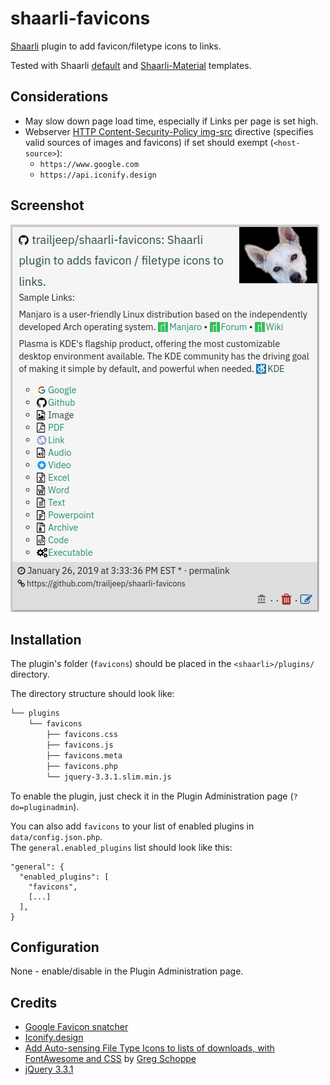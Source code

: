 # shaarli-favicons
[Shaarli](https://github.com/shaarli/Shaarli) plugin to add favicon/filetype icons to links.

Tested with Shaarli [default](https://github.com/shaarli/Shaarli/tree/master/tpl/default) and [Shaarli-Material](https://github.com/kalvn/Shaarli-Material) templates.

## Considerations
- May slow down page load time, especially if Links per page is set high.
- Webserver [HTTP Content-Security-Policy img-src](https://developer.mozilla.org/en-US/docs/Web/HTTP/Headers/Content-Security-Policy/img-src) directive (specifies valid sources of images and favicons) if set should exempt (`<host-source>`):
    - `https://www.google.com`
    - `https://api.iconify.design`

## Screenshot
![Screenshot of shaarli-favicons plugin](screenshot2.png)


## Installation
The plugin's folder (`favicons`) should be placed in the `<shaarli>/plugins/` directory.

The directory structure should look like:

```bash 
└── plugins
    └── favicons
        ├── favicons.css
        ├── favicons.js
        ├── favicons.meta
        ├── favicons.php
        └── jquery-3.3.1.slim.min.js
```

To enable the plugin, just check it in the Plugin Administration page (`?do=pluginadmin`).

You can also add `favicons` to your list of enabled plugins in `data/config.json.php`.\
The `general.enabled_plugins` list should look like this:

```
"general": {
  "enabled_plugins": [
    "favicons",
    [...]
  ],
}
```

## Configuration
None - enable/disable in the Plugin Administration page.

## Credits
- [Google Favicon snatcher](https://www.google.com/s2/favicons?domain=www.google.com)
- [Iconify.design](https://iconify.design/)
- [Add Auto-sensing File Type Icons to lists of downloads, with FontAwesome and CSS](https://gschoppe.com/uncategorized/add-auto-sensing-file-type-icons-to-lists-of-downloads-with-fontawesome-and-css/) by [Greg Schoppe](http://gschoppe.com)
-  [ jQuery 3.3.1](https://code.jquery.com/jquery-3.3.1.slim.min.js)

